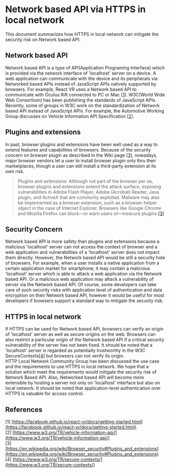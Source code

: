 # Network based API via HTTPS in local network

This document summarizes how HTTPS in local network can mitigate the security risk on Network based API.

## Network based API
Network based API is a type of API(Application Programing Interface) which is provided via the network interface of 'localhost' server on a device. A web application can communicate with the device and its peripherals via Networked based APIs instead of JavaScript APIs natively supported by browsers.
For example, React VR uses a Network based API to communicate with Oculus Rift connected to PC or Mac  [[1]](https://facebook.github.io/react-vr/docs/getting-started.html).
W3C(World Wide Web Consortium) has been publishing the standards of JavaScript APIs. Recently, some of groups in W3C work on the standardization of Network based API instead of JavaScript APIs. For example, the Automotive Working Group discusses on Vehicle Information API Specification [[2]](https://www.w3.org/TR/vehicle-information-api/).

## Plugins and extensions
In past, browser plugins and extensions have been well used as a way to extend features and capabilities of browsers. Because of the security concern on browser plugin as described in the Wiki page [[3]](https://en.wikipedia.org/wiki/Browser_security#Plugins_and_extensions), nowadays, major browser vendors let a user to install browser plugin only thru their marketplaces, though a user can still install a third-party extension at its own risk.

> Plugins and extensions:
Although not part of the browser per se, browser plugins and extensions extend the attack surface, exposing vulnerabilities in Adobe Flash Player, Adobe (Acrobat) Reader, Java plugin, and ActiveX that are commonly exploited. Malware may also be implemented as a browser extension, such as a browser helper object in the case of Internet Explorer. Browsers like Google Chrome and Mozilla Firefox can block—or warn users of—insecure plugins [[3]](https://en.wikipedia.org/wiki/Browser_security#Plugins_and_extensions)

## Security Concern
Network based API is more safety than plugins and extensions because a malicious 'localhost' server can not access the context of browser and a web application and vulnerabilities of a 'localhost' server does not impact them directly. However, the Network based API would be still a security hole of browsers. For example, when a user installs a native application from a certain application market for smartphone, it may contain a malicious 'localhost' server which is able to attack a web application via the Network based API. Or a malicious web application may attack a vulnerability of server via the Network based API. Of course, some developers can take care of such security risks with application level of authentication and data encryption on their Network based API, however it would be useful for most developers if  browsers support a standard way to mitigate the security risk.

## HTTPS in local network
If HTTPS can be used for Network based API, browsers can verify an origin of 'localhost' server  as well as secure origins on the web. Browsers can also restrict a particular origin of the Network based API if a critical security vulnerability of the  server has not been fixed. It should be noted that a 'localhost' server is regarded as potentially trustworthy in the W3C SecureContexts[[4]](https://www.w3.org/TR/secure-contexts/) but  browsers can not verify its origin.  
HTTP Local Network Community Group has been discussed the use case and the requirements to use HTTPS in local network. We hope that a solution which meet the requirements would mitigate the security risk of Network Based API. Also, Networked based API will become more extensible by hosting a server not only on 'localhost' interface but also on local network. It should be noted that application-level authentication over HTTPS is valuable for access control.

## References
[1] [https://facebook.github.io/react-vr/docs/getting-started.html](https://facebook.github.io/react-vr/docs/getting-started.html)  
[2] [https://www.w3.org/TR/vehicle-information-api/](https://www.w3.org/TR/vehicle-information-api/)  
[3]
[https://en.wikipedia.org/wiki/Browser_security#Plugins_and_extensions](https://en.wikipedia.org/wiki/Browser_security#Plugins_and_extensions)  
[4]
[https://www.w3.org/TR/secure-contexts/](https://www.w3.org/TR/secure-contexts/)
